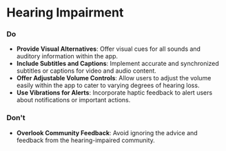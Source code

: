 # Hearing Impairment

### Do

- **Provide Visual Alternatives**: Offer visual cues for all sounds and auditory information within the app.
- **Include Subtitles and Captions**: Implement accurate and synchronized subtitles or captions for video and audio content.
- **Offer Adjustable Volume Controls**: Allow users to adjust the volume easily within the app to cater to varying degrees of hearing loss.
- **Use Vibrations for Alerts**: Incorporate haptic feedback to alert users about notifications or important actions.

### Don't

- **Overlook Community Feedback**: Avoid ignoring the advice and feedback from the hearing-impaired community.

